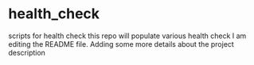 # health_check
scripts for health check
this repo will populate various health check
I am editing the README file. Adding some more details about the project description 

